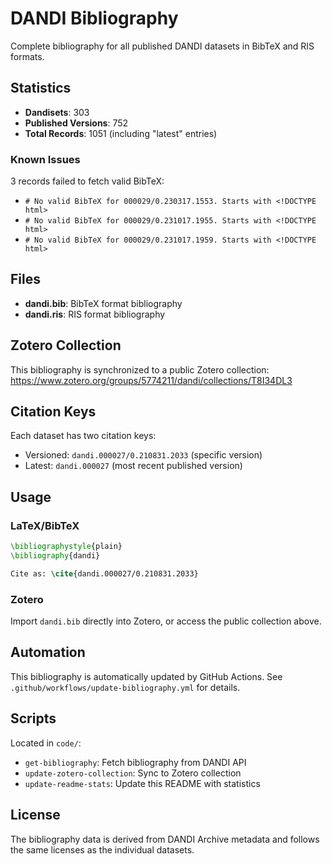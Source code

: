 # DANDI Bibliography

Complete bibliography for all published DANDI datasets in BibTeX and RIS formats.

## Statistics

- **Dandisets**: 303
- **Published Versions**: 752
- **Total Records**: 1051 (including "latest" entries)

### Known Issues

3 records failed to fetch valid BibTeX:

- `# No valid BibTeX for 000029/0.230317.1553. Starts with <!DOCTYPE html>`
- `# No valid BibTeX for 000029/0.231017.1955. Starts with <!DOCTYPE html>`
- `# No valid BibTeX for 000029/0.231017.1959. Starts with <!DOCTYPE html>`


## Files

- **dandi.bib**: BibTeX format bibliography
- **dandi.ris**: RIS format bibliography

## Zotero Collection

This bibliography is synchronized to a public Zotero collection:
https://www.zotero.org/groups/5774211/dandi/collections/T8I34DL3

## Citation Keys

Each dataset has two citation keys:
- Versioned: `dandi.000027/0.210831.2033` (specific version)
- Latest: `dandi.000027` (most recent published version)

## Usage

### LaTeX/BibTeX

```latex
\bibliographystyle{plain}
\bibliography{dandi}

Cite as: \cite{dandi.000027/0.210831.2033}
```

### Zotero

Import `dandi.bib` directly into Zotero, or access the public collection above.

## Automation

This bibliography is automatically updated by GitHub Actions.
See `.github/workflows/update-bibliography.yml` for details.

## Scripts

Located in `code/`:
- `get-bibliography`: Fetch bibliography from DANDI API
- `update-zotero-collection`: Sync to Zotero collection
- `update-readme-stats`: Update this README with statistics

## License

The bibliography data is derived from DANDI Archive metadata and follows the same licenses as the individual datasets.
